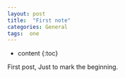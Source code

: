 ```yaml
---
layout: post
title:  "First note"
categories: General
tags:  one
---
```


* content
{:toc}

First post, Just to mark the beginning. 
